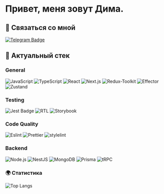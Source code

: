 # Привет, меня зовут Дима.
## 🔗 Связаться со мной
[![Telegram Badge](https://img.shields.io/badge/Telegram-fff?logo=telegram&logoColor=fff&style=for-the-badge)](https://t.me/sx1nm)

## 🔨 Актуальный стек

### General
<!-- https://badges.pages.dev/ -->
![JavaScript](https://img.shields.io/badge/-JavaScript-FFFF00?style=for-the-badge&logo=javascript&logoColor=000)
![TypeScript](https://img.shields.io/badge/-TypeScript-2f74c0?style=for-the-badge&logo=TypeScript&logoColor=000)
![React](https://img.shields.io/badge/-React-00BFFF?style=for-the-badge&logo=react&logoColor=000)
![Next.js](https://img.shields.io/static/v1?style=for-the-badge&message=Next.js&color=000000&logo=Next.js&logoColor=FFFFFF&label=)
![Redux-Toolkit](https://img.shields.io/badge/-Redux_Toolkit-fff?style=for-the-badge&logo=redux&logoColor=5A009D)
![Effector](https://img.shields.io/badge/-Effector-fff?style=for-the-badge&logoColor=5A009D)
![Zustand](https://img.shields.io/badge/-Zustand-yellow?style=for-the-badge&logo=zustand)

### Testing
![Jest Badge](https://img.shields.io/badge/Jest-C21325?logo=jest&logoColor=fff&style=for-the-badge)
![RTL](https://img.shields.io/badge/-TestingLibrary-%23E33332?style=for-the-badge&logo=testing-library&logoColor=white)
![Storybook](https://img.shields.io/badge/-Storybook-FF4785?style=for-the-badge&logo=storybook&logoColor=white)

### Code Quality
![Eslint](https://img.shields.io/badge/ESLint-4B3263?style=for-the-badge&logo=eslint&logoColor=white)
![Prettier](https://img.shields.io/static/v1?style=for-the-badge&message=Prettier&color=222222&logo=Prettier&logoColor=F7B93E&label=)
![stylelint](https://img.shields.io/static/v1?style=for-the-badge&message=stylelint&color=263238&logo=stylelint&logoColor=FFFFFF&label=)

### Backend
![Node.js](https://img.shields.io/static/v1?style=for-the-badge&message=Node.js&color=339933&logo=Node.js&logoColor=FFFFFF&label=)
![NestJS](https://img.shields.io/static/v1?style=for-the-badge&message=NestJS&color=E0234E&logo=NestJS&logoColor=FFFFFF&label=)
![MongoDB](https://img.shields.io/static/v1?style=for-the-badge&message=MongoDB&color=47A248&logo=MongoDB&logoColor=FFFFFF&label=)
![Prisma](https://img.shields.io/static/v1?style=for-the-badge&message=Prisma&color=2D3748&logo=Prisma&logoColor=FFFFFF&label=)
![tRPC](https://img.shields.io/static/v1?style=for-the-badge&message=tRPC&color=2596BE&logo=tRPC&logoColor=FFFFFF&label=)


### 🌍 Cтатистика 
![Top Langs](https://github-readme-stats.vercel.app/api/top-langs/?username=ukik0&layout=compact&theme=radical)
